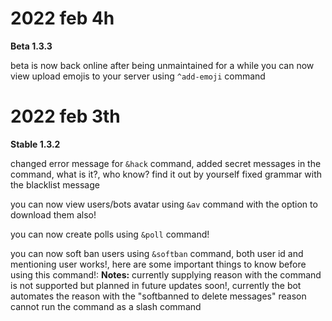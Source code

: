 # 2022 feb 4h

**Beta 1.3.3**

beta is now back online after being unmaintained for a while
you can now view upload emojis to your server using `^add-emoji` command


# 2022 feb 3th

**Stable 1.3.2**

changed error message for `&hack` command, added secret messages in the command, what is it?, who know? find it out by yourself
fixed grammar with the blacklist message

you can now view users/bots avatar using `&av` command with the option to download them also!

you can now create polls using `&poll` command!

you can now soft ban users using `&softban` command, both user id and mentioning user works!, here are some important things to know before using this command!:
**Notes:**
currently supplying reason with the command is not supported but planned in future updates soon!, currently the bot automates the reason with the "softbanned to delete messages" reason
cannot run the command as a slash command

